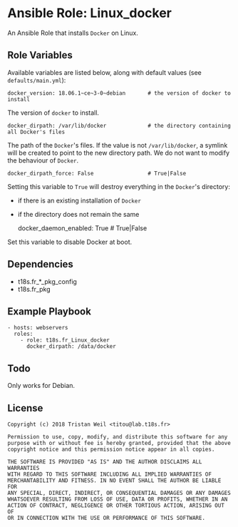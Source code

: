 # Ansible Role: Linux_docker

An Ansible Role that installs `Docker` on Linux.

## Role Variables

Available variables are listed below, along with default values (see `defaults/main.yml`):

    docker_version: 18.06.1~ce~3-0~debian       # the version of docker to install
    
The version of `docker` to install.

    docker_dirpath: /var/lib/docker             # the directory containing all Docker's files
    
The path of the `Docker`'s files.
If the value is not `/var/lib/docker`, a symlink will be created to point to the new directory path.
We do not want to modify the behaviour of `Docker`.
    
    docker_dirpath_force: False                 # True|False
    
Setting this variable to `True` will destroy everything in the `Docker`'s directory:
- if there is an existing installation of `Docker`
- if the directory does not remain the same
    
    
    docker_daemon_enabled: True                 # True|False
    
Set this variable to disable Docker at boot.

## Dependencies

- t18s.fr_*_pkg_config
- t18s.fr_pkg

## Example Playbook

    - hosts: webservers
      roles:
        - role: t18s.fr_Linux_docker
          docker_dirpath: /data/docker

## Todo

Only works for Debian.

## License

```
Copyright (c) 2018 Tristan Weil <titou@lab.t18s.fr>

Permission to use, copy, modify, and distribute this software for any
purpose with or without fee is hereby granted, provided that the above
copyright notice and this permission notice appear in all copies.

THE SOFTWARE IS PROVIDED "AS IS" AND THE AUTHOR DISCLAIMS ALL WARRANTIES
WITH REGARD TO THIS SOFTWARE INCLUDING ALL IMPLIED WARRANTIES OF
MERCHANTABILITY AND FITNESS. IN NO EVENT SHALL THE AUTHOR BE LIABLE FOR
ANY SPECIAL, DIRECT, INDIRECT, OR CONSEQUENTIAL DAMAGES OR ANY DAMAGES
WHATSOEVER RESULTING FROM LOSS OF USE, DATA OR PROFITS, WHETHER IN AN
ACTION OF CONTRACT, NEGLIGENCE OR OTHER TORTIOUS ACTION, ARISING OUT OF
OR IN CONNECTION WITH THE USE OR PERFORMANCE OF THIS SOFTWARE.
```
